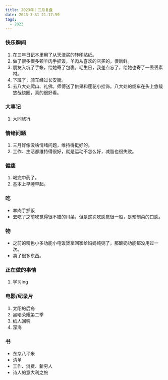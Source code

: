 ```yaml
---
title: 2023年｜三月复盘
date: 2023-3-31 21:17:59
tags:
  - 2023
---
```


### 快乐瞬间

  1. 在三年日记本里用了从天津买的转印贴纸。
  2. 做了很多很多顿羊肉手抓饭，羊肉从喜欢的店买的，很新鲜。
  3. 朋友入坑了手帐，给她寄了包裹。毛生日，我差点忘了，给她也寄了一丢丢素材。
  4. 下班了，骑车经过长安街。
  5. 去八大处爬山、礼佛。师傅送了供果和莲花小挂饰。八大处的缆车在头上悠哉悠哉绕圈，真的很好看。


### 大事记

  1. 大同旅行
   

### 情绪问题

1. 三月好像没啥情绪问题，维持得挺好的。
2. 工作、生活都维持得很好，就是运动不怎么好，减脂也很失败。

### 健康

1. 喝完中药了。
2. 基本上早睡早起。
   
### 吃

- 羊肉手抓饭
- 去吃了之前吃觉得很不错的川菜，但是这次吃感觉很一般，是预制菜的口感。

### 物

- 之前的粉色小多功能小电饭煲拿回家给妈妈炖粥了，那酸奶功能都没用过一次。
- 卖了很多东西。

### 正在做的事情

1. 学习ing

### 电影/纪录片

1. 太阳的后裔
2. 黑暗荣耀第二季
3. 纸人回魂
4. 深海
   
### 书

- 东京八平米
- 清单
- 工作、消费、新穷人
- 诗人的意大利之旅